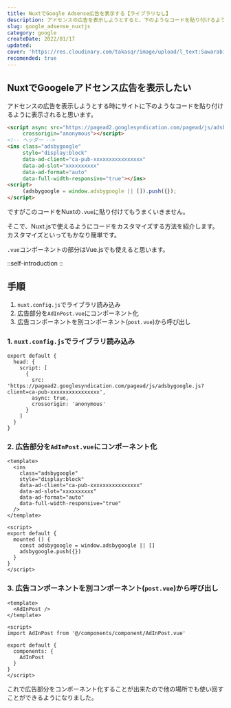 ```yaml
---
title: NuxtでGoogle Adsense広告を表示する【ライブラリなし】
description: アドセンスの広告を表示しようとすると、下のようなコードを貼り付けるように表示されると思います。ですがこのコードをNuxtの.vueに貼り付けてもうまくいきません。そこで、Nuxt.jsで使えるようにコードをカスタマイズする方法を紹介します。
slug: google_adsense_nuxtjs
category: google
createDate: 2022/01/17
updated: 
cover: 'https://res.cloudinary.com/takasqr/image/upload/l_text:Sawarabi%20Gothic_80_bold:NuxtでGoogle Adsense広告を表示する【ライブラリなし】,co_rgb:fff,w_620,c_fit/v1712091289/ogp_image_zorhlz.png'
recomended: true
---
```



## NuxtでGoogeleアドセンス広告を表示したい



アドセンスの広告を表示しようとする時にサイトに下のようなコードを貼り付けるように表示されると思います。

```html
<script async src="https://pagead2.googlesyndication.com/pagead/js/adsbygoogle.js?client=ca-pub-xxxxxxxxxxxxxxxx"
     crossorigin="anonymous"></script>
<!-- ヘッダー -->
<ins class="adsbygoogle"
     style="display:block"
     data-ad-client="ca-pub-xxxxxxxxxxxxxxxx"
     data-ad-slot="xxxxxxxxxx"
     data-ad-format="auto"
     data-full-width-responsive="true"></ins>
<script>
     (adsbygoogle = window.adsbygoogle || []).push({});
</script>
```

ですがこのコードをNuxtの`.vue`に貼り付けてもうまくいきません。

そこで、Nuxt.jsで使えるようにコードをカスタマイズする方法を紹介します。
カスタマイズといってもかなり簡単です。

`.vue`コンポーネントの部分はVue.jsでも使えると思います。

::self-introduction
::

## 手順

1. `nuxt.config.js`でライブラリ読み込み
1. 広告部分を`AdInPost.vue`にコンポーネント化
1. 広告コンポーネントを別コンポーネント(`post.vue`)から呼び出し

### 1. `nuxt.config.js`でライブラリ読み込み

```js[nuxt.config.js]
export default {
  head: {
    script: [
      {
        src: 'https://pagead2.googlesyndication.com/pagead/js/adsbygoogle.js?client=ca-pub-xxxxxxxxxxxxxxxx',
        async: true,
        crossorigin: 'anonymous'
      }
    ]
  }
}
```

### 2. 広告部分を`AdInPost.vue`にコンポーネント化

```vue[AdInPost.vue]
<template>
  <ins
    class="adsbygoogle"
    style="display:block"
    data-ad-client="ca-pub-xxxxxxxxxxxxxxxx"
    data-ad-slot="xxxxxxxxxx"
    data-ad-format="auto"
    data-full-width-responsive="true"
  />
</template>

<script>
export default {
  mounted () {
    const adsbygoogle = window.adsbygoogle || []
    adsbygoogle.push({})
  }
}
</script>
```

### 3. 広告コンポーネントを別コンポーネント(`post.vue`)から呼び出し

```vue[post.vue]
<template>
  <AdInPost />
</template>

<script>
import AdInPost from '@/components/component/AdInPost.vue'

export default {
  components: {
    AdInPost
  }
}
</script>
```

これで広告部分をコンポーネント化することが出来たので他の場所でも使い回すことができるようになりました。